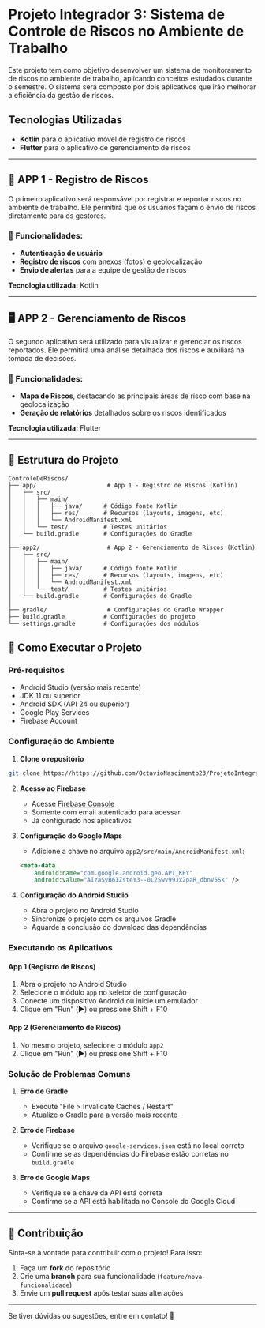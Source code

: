 # Projeto Integrador 3: Sistema de Controle de Riscos no Ambiente de Trabalho

Este projeto tem como objetivo desenvolver um sistema de monitoramento de riscos no ambiente de trabalho, aplicando conceitos estudados durante o semestre. O sistema será composto por dois aplicativos que irão melhorar a eficiência da gestão de riscos.

## Tecnologias Utilizadas
- **Kotlin** para o aplicativo móvel de registro de riscos
- **Flutter** para o aplicativo de gerenciamento de riscos

---

## 📱 APP 1 - Registro de Riscos

O primeiro aplicativo será responsável por registrar e reportar riscos no ambiente de trabalho. Ele permitirá que os usuários façam o envio de riscos diretamente para os gestores.

### 📌 Funcionalidades:
- **Autenticação de usuário**
- **Registro de riscos** com anexos (fotos) e geolocalização
- **Envio de alertas** para a equipe de gestão de riscos

**Tecnologia utilizada:** Kotlin

---

## 🖥️ APP 2 - Gerenciamento de Riscos

O segundo aplicativo será utilizado para visualizar e gerenciar os riscos reportados. Ele permitirá uma análise detalhada dos riscos e auxiliará na tomada de decisões.

### 📌 Funcionalidades:
- **Mapa de Riscos**, destacando as principais áreas de risco com base na geolocalização
- **Geração de relatórios** detalhados sobre os riscos identificados

**Tecnologia utilizada:** Flutter

---

## 📂 Estrutura do Projeto

```
ControleDeRiscos/
├── app/                    # App 1 - Registro de Riscos (Kotlin)
│   ├── src/
│   │   ├── main/
│   │   │   ├── java/      # Código fonte Kotlin
│   │   │   ├── res/       # Recursos (layouts, imagens, etc)
│   │   │   └── AndroidManifest.xml
│   │   └── test/          # Testes unitários
│   └── build.gradle       # Configurações do Gradle
│
├── app2/                   # App 2 - Gerenciamento de Riscos (Kotlin)
│   ├── src/
│   │   ├── main/
│   │   │   ├── java/      # Código fonte Kotlin
│   │   │   ├── res/       # Recursos (layouts, imagens, etc)
│   │   │   └── AndroidManifest.xml
│   │   └── test/          # Testes unitários
│   └── build.gradle       # Configurações do Gradle
│
├── gradle/                 # Configurações do Gradle Wrapper
├── build.gradle           # Configurações do projeto
└── settings.gradle        # Configurações dos módulos
```

## 🚀 Como Executar o Projeto

### Pré-requisitos
- Android Studio (versão mais recente)
- JDK 11 ou superior
- Android SDK (API 24 ou superior)
- Google Play Services
- Firebase Account

### Configuração do Ambiente

1. **Clone o repositório**
```bash
git clone https://https://github.com/OctavioNascimento23/ProjetoIntegrador3.git
```

2. **Acesso ao Firebase**
   - Acesse [Firebase Console](https://console.firebase.google.com)
   - Somente com email autenticado para acessar
   - Já configurado nos aplicativos

3. **Configuração do Google Maps**
   - Adicione a chave no arquivo `app2/src/main/AndroidManifest.xml`:
   ```xml
   <meta-data
       android:name="com.google.android.geo.API_KEY"
       android:value="AIzaSyB6IZsteY3--0L2Swv99Jx2paR_dbnV5Sk" />
   ```

4. **Configuração do Android Studio**
   - Abra o projeto no Android Studio
   - Sincronize o projeto com os arquivos Gradle
   - Aguarde a conclusão do download das dependências

### Executando os Aplicativos

#### App 1 (Registro de Riscos)
1. Abra o projeto no Android Studio
2. Selecione o módulo `app` no seletor de configuração
3. Conecte um dispositivo Android ou inicie um emulador
4. Clique em "Run" (▶️) ou pressione Shift + F10

#### App 2 (Gerenciamento de Riscos)
1. No mesmo projeto, selecione o módulo `app2`
2. Clique em "Run" (▶️) ou pressione Shift + F10

### Solução de Problemas Comuns

1. **Erro de Gradle**
   - Execute "File > Invalidate Caches / Restart"
   - Atualize o Gradle para a versão mais recente

2. **Erro de Firebase**
   - Verifique se o arquivo `google-services.json` está no local correto
   - Confirme se as dependências do Firebase estão corretas no `build.gradle`

3. **Erro de Google Maps**
   - Verifique se a chave da API está correta
   - Confirme se a API está habilitada no Console do Google Cloud

---

## 📌 Contribuição

Sinta-se à vontade para contribuir com o projeto! Para isso:
1. Faça um **fork** do repositório
2. Crie uma **branch** para sua funcionalidade (`feature/nova-funcionalidade`)
3. Envie um **pull request** após testar suas alterações

---

Se tiver dúvidas ou sugestões, entre em contato! 🚀
